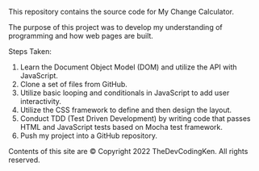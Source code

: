 This repository contains the source code for My Change Calculator.

The purpose of this project was to develop my understanding of programming and how web pages
are built.

Steps Taken:

1. Learn the Document Object Model (DOM) and utilize the API with JavaScript.
2. Clone a set of files from GitHub.
3. Utilize basic looping and conditionals in JavaScript to add user interactivity.
4. Utilize the CSS framework to define and then design the layout.
5. Conduct TDD (Test Driven Development) by writing code that passes HTML and JavaScript tests based on Mocha test framework.
6. Push my project into a GitHub repository.

Contents of this site are © Copyright 2022 TheDevCodingKen. All rights reserved.
